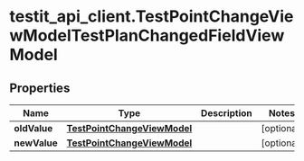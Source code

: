 # testit_api_client.TestPointChangeViewModelTestPlanChangedFieldViewModel

## Properties

Name | Type | Description | Notes
------------ | ------------- | ------------- | -------------
**oldValue** | [**TestPointChangeViewModel**](TestPointChangeViewModel.md) |  | [optional] 
**newValue** | [**TestPointChangeViewModel**](TestPointChangeViewModel.md) |  | [optional] 


